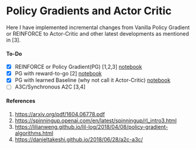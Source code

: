 
# Policy Gradients and Actor Critic

Here I have implemented incremental changes from Vanilla Policy Gradient or REINFORCE to Actor-Critic and other latest developments as mentioned in [3].

#### To-Do
- [x] REINFORCE or Policy Gradient(PG) [1,2,3] [notebook](PolicyGradient_torch.ipynb)
- [x] PG with reward-to-go [2] [notebook](PolicyGradient_torch.ipynb)
- [x] PG with learned Baseline (why not call it Actor-Critic) [notebook](ActorCritic_torch.ipynb)
- [ ] A3C/Synchronous A2C [3,4]

#### References
1. https://arxiv.org/pdf/1604.06778.pdf
2. https://spinningup.openai.com/en/latest/spinningup/rl_intro3.html
3. https://lilianweng.github.io/lil-log/2018/04/08/policy-gradient-algorithms.html
4. https://danieltakeshi.github.io/2018/06/28/a2c-a3c/
